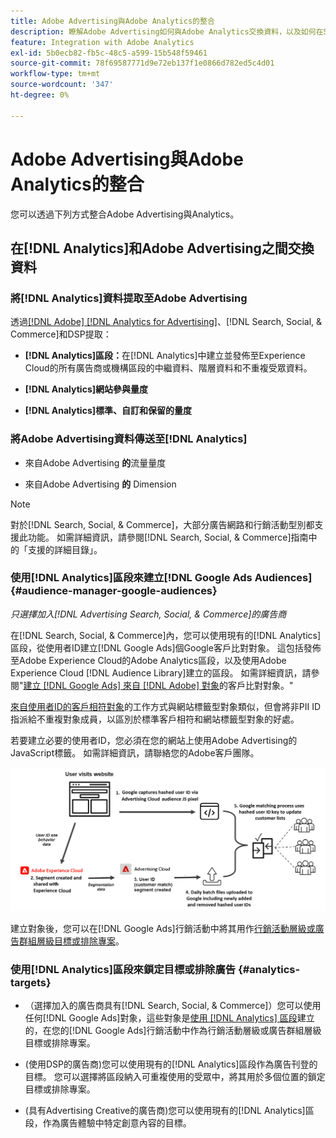 ```yaml
---
title: Adobe Advertising與Adobe Analytics的整合
description: 瞭解Adobe Advertising如何與Adobe Analytics交換資料，以及如何在Search、Social和Commerce中使用資料。
feature: Integration with Adobe Analytics
exl-id: 5b0ecb82-fb5c-48c5-a599-15b548f59461
source-git-commit: 78f69587771d9e72eb137f1e0866d782ed5c4d01
workflow-type: tm+mt
source-wordcount: '347'
ht-degree: 0%

---
```


# Adobe Advertising與Adobe Analytics的整合

您可以透過下列方式整合Adobe Advertising與Analytics。

## 在[!DNL Analytics]和Adobe Advertising之間交換資料

### 將[!DNL Analytics]資料提取至Adobe Advertising

透過[[!DNL Adobe] [!DNL Analytics for Advertising]](/help/integrations/analytics/overview.md)、[!DNL Search, Social, & Commerce]和DSP提取：

* **[!DNL Analytics]區段：**&#x200B;在[!DNL Analytics]中建立並發佈至Experience Cloud的所有廣告商或機構區段的中繼資料、階層資料和不重複受眾資料。

* **[!DNL Analytics]網站參與量度**

* **[!DNL Analytics]標準、自訂和保留的量度**

### 將Adobe Advertising資料傳送至[!DNL Analytics]

* 來自Adobe Advertising **的**&#x200B;流量量度

* 來自Adobe Advertising **的** Dimension

>[!NOTE]
>
>對於[!DNL Search, Social, & Commerce]，大部分廣告網路和行銷活動型別都支援此功能。 如需詳細資訊，請參閱[!DNL Search, Social, & Commerce]指南中的「支援的詳細目錄」。<!-- add link when that's published in ExL -->

### 使用[!DNL Analytics]區段來建立[!DNL Google Ads Audiences] {#audience-manager-google-audiences}

*只選擇加入[!DNL Advertising Search, Social, & Commerce]的廣告商*

<!-- Verify all -->

在[!DNL Search, Social, & Commerce]內，您可以使用現有的[!DNL Analytics]區段，從使用者ID建立[!DNL Google Ads]個Google客戶比對對象。 這包括發佈至Adobe Experience Cloud的Adobe Analytics區段，以及使用Adobe Experience Cloud [!DNL Audience Library]建立的區段。 如需詳細資訊，請參閱&quot;[建立 [!DNL Google Ads] 來自 [!DNL Adobe] 對象](/help/search-social-commerce/campaign-management/campaigns/google-audience-from-adobe-audience.md)的客戶比對對象。&quot;

[來自使用者ID的客戶相符對象](https://support.google.com/google-ads/answer/9199250)的工作方式與網站標籤型對象類似，但會將非PII ID指派給不重複對象成員，以區別於標準客戶相符和網站標籤型對象的好處。

若要建立必要的使用者ID，您必須在您的網站上使用Adobe Advertising的JavaScript標籤<!-- with a user ID parameter -->。 如需詳細資訊，請聯絡您的Adobe客戶團隊。

![區段建立程式](/help/integrations/assets/ad_search_user_id_pic.png)

建立對象後，您可以在[!DNL Google Ads]行銷活動中將其用作[行銷活動層級或廣告群組層級目標或排除專案](#audience-manager-targets)。

### 使用[!DNL Analytics]區段來鎖定目標或排除廣告 {#analytics-targets}

* （選擇加入的廣告商具有[!DNL Search, Social, & Commerce]）您可以使用任何[!DNL Google Ads]對象，這些對象是[使用 [!DNL Analytics] 區段](#audience-manager-google-audiences)建立的，在您的[!DNL Google Ads]行銷活動中作為行銷活動層級或廣告群組層級目標或排除專案。

* (使用DSP的廣告商)您可以使用現有的[!DNL Analytics]區段作為廣告刊登的目標。 您可以選擇將區段納入可重複使用的受眾中，將其用於多個位置的鎖定目標或排除專案。

* (具有Advertising Creative的廣告商)您可以使用現有的[!DNL Analytics]區段，作為廣告體驗中特定創意內容的目標。
